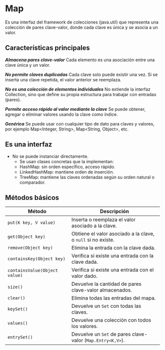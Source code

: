 # Map

Es una interfaz del framework de colecciones (java.util) que representa una colección de pares clave-valor, donde cada clave es única y se asocia a un valor.

## Características principales

***Almacena pares clave-valor***
Cada elemento es una asociación entre una clave única y un valor.

***No permite claves duplicadas***
Cada clave solo puede existir una vez. Si se inserta una clave repetida, el valor anterior se reemplaza.

***No es una colección de elementos individuales***
No extiende la interfaz Collection, sino que define su propia estructura para trabajar con entradas (pares).

***Permite acceso rápido al valor mediante la clave***
Se puede obtener, agregar o eliminar valores usando la clave como índice.

***Genérica***
Se puede usar con cualquier tipo de dato para claves y valores, por ejemplo Map<Integer, String>, Map<String, Object>, etc.

## Es una interfaz

- No se puede instanciar directamente.
  - Se usan clases concretas que la implementan:
  - HashMap: sin orden específico, acceso rápido.
  - LinkedHashMap: mantiene orden de inserción.
  - TreeMap: mantiene las claves ordenadas según su orden natural o comparador.

## Métodos básicos

| Método                   | Descripción                                              |
|--------------------------|----------------------------------------------------------|
| `put(K key, V value)`     | Inserta o reemplaza el valor asociado a la clave.        |
| `get(Object key)`         | Obtiene el valor asociado a la clave, o `null` si no existe. |
| `remove(Object key)`      | Elimina la entrada con la clave dada.                     |
| `containsKey(Object key)` | Verifica si existe una entrada con la clave dada.         |
| `containsValue(Object value)` | Verifica si existe una entrada con el valor dado.      |
| `size()`                  | Devuelve la cantidad de pares clave-valor almacenados.    |
| `clear()`                 | Elimina todas las entradas del mapa.                       |
| `keySet()`                | Devuelve un `Set` con todas las claves.                    |
| `values()`                | Devuelve una colección con todos los valores.              |
| `entrySet()`              | Devuelve un `Set` de pares clave-valor (`Map.Entry<K,V>`). |
